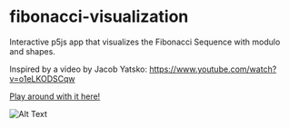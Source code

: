 # fibonacci-visualization
Interactive p5js app that visualizes the Fibonacci Sequence with modulo and shapes.

Inspired by a video by Jacob Yatsko: https://www.youtube.com/watch?v=o1eLKODSCqw

[Play around with it here!](https://editor.p5js.org/im-griff/sketches/d_mFJhr7g)

![Alt Text](https://i.imgur.com/jMMTvOP.gif)
